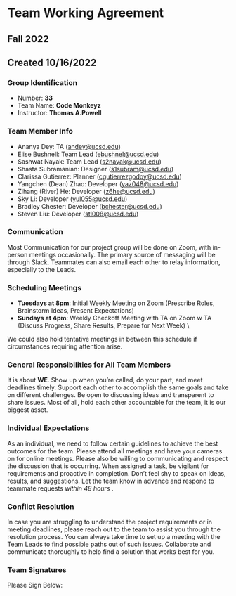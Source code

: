 # Team Working Agreement
## Fall 2022
## Created 10/16/2022

### Group Identification
- Number: **33**
- Team Name: **Code Monkeyz**
- Instructor: **Thomas A.Powell**

### Team Member Info
- Ananya Dey: TA (andey@ucsd.edu)
- Elise Bushnell: Team Lead (ebushnel@ucsd.edu)
- Sashwat Nayak: Team Lead (s2nayak@ucsd.edu)
- Shasta Subramanian: Designer (s1subram@ucsd.edu)
- Clarissa Gutierrez: Planner (cgutierrezgodoy@ucsd.edu)
- Yangchen (Dean) Zhao: Developer (yaz048@ucsd.edu)
- Zihang (River) He: Developer (z6he@ucsd.edu)
- Sky Li: Developer (yul055@ucsd.edu)
- Bradley Chester: Developer (bchester@ucsd.edu)
- Steven Liu: Developer (stl008@ucsd.edu)

### Communication
Most Communication for our project group will be done on Zoom, with in-person meetings occasionally. The primary source of messaging will be through Slack. Teammates can also email each other to relay information, especially to the Leads. 

### Scheduling Meetings
- **Tuesdays at 8pm**: Initial Weekly Meeting on Zoom (Prescribe Roles, Brainstorm Ideas, Present Expectations)
- **Sundays at 4pm**: Weekly Checkoff Meeting with TA on Zoom w TA (Discuss Progress, Share Results, Prepare for Next Week) \

We could also hold tentative meetings in between this schedule if circumstances requiring attention arise.

### General Responsibilities for All Team Members
It is about **WE**. Show up when you’re called, do your part, and meet deadlines timely. Support each other to accomplish the same goals and take on different challenges. Be open to discussing ideas and transparent to share issues. Most of all, hold each other accountable for the team, it is our biggest asset.

### Individual Expectations
As an individual, we need to follow certain guidelines to achieve the best outcomes for the team. Please attend all meetings and have your cameras on for online meetings. Please also be willing to communicating and respect the discussion that is occurring. When assigned a task, be vigilant for requirements and proactive in completion. Don’t feel shy to speak on ideas, results, and suggestions. Let the team know in advance and respond to teammate requests *within 48 hours* .

### Conflict Resolution
In case you are struggling to understand the project requirements or in meeting deadlines, please reach out to the team to assist you through the resolution process. You can always take time to set up a meeting with the Team Leads to find possible paths out of such issues. Collaborate and communicate thoroughly to help find a solution that works best for you.

### Team Signatures
Please Sign Below:



